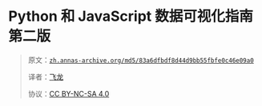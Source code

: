 # Python 和 JavaScript 数据可视化指南第二版

> 原文：[`zh.annas-archive.org/md5/83a6dfbdf8d44d9bb55fbfe0c46e09a0`](https://zh.annas-archive.org/md5/83a6dfbdf8d44d9bb55fbfe0c46e09a0)
> 
> 译者：[飞龙](https://github.com/wizardforcel)
> 
> 协议：[CC BY-NC-SA 4.0](http://creativecommons.org/licenses/by-nc-sa/4.0/)